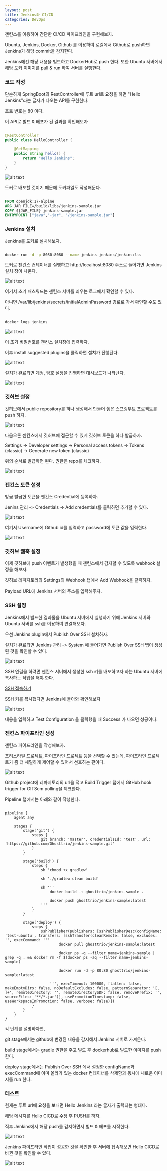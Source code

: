 ```yaml
---
layout: post
title: Jenkins와 CI/CD
categories: DevOps
---
```


젠킨스를 이용하여 간단한 CI/CD 파이프라인을 구현해보자.

Ubuntu, Jenkins, Docker, Github 를 이용하여 로컬에서 Github로 push하면 Jenkins가 해당 commit을 감지한다.

Jenkins에선 해당 내용을 빌드하고 DockerHub로 push 한다. 또한 Ubuntu 서버에서 해당 도커 이미지를 pull & run 하여 서버를 실행한다.

### 코드 작성

단순하게 SpringBoot의 RestController에 루트 url로 요청을 하면 "Hello Jenkins"라는 글자가 나오는 API를 구현한다.

포트 번호는 80 이다.

이 API로 빌드 & 배포가 된 결과를 확인해보자

```java

@RestController
public class HelloController {

    @GetMapping
    public String hello() {
        return "Hello Jenkins";
    }
}

```

![alt text](image-3.png)

도커로 배포할 것이기 때문에 도커파일도 작성해둔다.

```Dockerfile

FROM openjdk:17-alpine
ARG JAR_FILE=/build/libs/jenkins-sample.jar
COPY ${JAR_FILE} jenkins-sample.jar
ENTRYPOINT ["java","-jar", "/jenkins-sample.jar"]

```



### Jenkins 설치

Jenkins를 도커로 설치해보자.

```bash

docker run -d -p 8080:8080 --name jenkins jenkins/jenkins:lts

```

도커로 젠킨스 컨테이너를 실행하고 http://localhost:8080 주소로 들어가면 Jenkins 설치 창이 나온다.

![alt text](image-2.png)

여기서 초기 패스워드는 젠킨스 서버를 띄우는 로그에서 확인할 수 있다.

아니면 /var/lib/jenkins/secrets/initialAdminPassword 경로로 가서 확인할 수도 있다.

```bash

docker logs jenkins

```

![alt text](image-4.png)

이 초기 비밀번호를 젠킨스 설치창에 입력하자.

이후 install suggested plugins을 클릭하면 설치가 진행된다.

![alt text](image-5.png)


설치가 완료되면 계정, 암호 설정을 진행하면 대시보드가 나타난다.

![alt text](image-6.png)


### 깃허브 설정

깃허브에서 public repository를 하나 생성해서 만들어 놓은 스프링부트 프로젝트를 push 하자.

![alt text](image-7.png)

다음으론 젠킨스에서 깃허브에 접근할 수 있게 깃허브 토큰을 하나 발급하자.

Settings -> Developer settings -> Personal access tokens -> Tokens (classic) -> Generate new token (classic) 

위의 순서로 발급하면 된다. 권한은 repo를 체크하자.

![alt text](image-8.png)


### 젠킨스 토큰 설정

방금 발급한 토큰을 젠킨스 Credential에 등록하자.

Jenins 관리 -> Credentials -> Add credentials를 클릭하면 추가할 수 있다.

![alt text](image-9.png)

여기서 Username에 Github id를 입력하고 password에 토큰 값을 입력한다.

![alt text](image-10.png)


### 깃허브 웹훅 설정

이제 깃허브에 push 이벤트가 발생했을 때 젠킨스에서 감지할 수 있도록 webhook 설정을 해보자.

깃허브 레파지토리의 Settings의 Webhook 탭에서 Add Webhook을 클릭하자.

Payload URL에 Jenkins 서버의 주소를 입력해주자.

### SSH 설정

Jenkins에서 빌드한 결과물을 Ubuntu 서버에서 실행하기 위해 Jenkins 서버와 Ubuntu 서버를 ssh를 이용하여 연결해보자.

우선 Jenkins plugin에서 Publish Over SSH 설치하자.

설치가 완료되면 Jenkins 관리 -> System 에 들어가면 Publish Over SSH 탭이 생성된 것을 확인할 수 있다.

![alt text](image-12.png)

SSH 연결을 하려면 젠킨스 서버에서 생성한 ssh 키를 배포하고자 하는 Ubuntu 서버에 복사하는 작업을 해야 한다.

[SSH 접속하기](블록그포스팅적기)

SSH 키를 복사했다면 Jenkins에 돌아와 확인해보자

![alt text](image-13.png)

내용을 입력하고 Test Configuration 을 클릭했을 때 Success 가 나오면 성공이다.


### 젠킨스 파이프라인 생성

젠킨스 파이프라인을 작성해보자.

프리스타일 프로젝트, 파이프라인 프로젝트 등을 선택할 수 있는데, 파이프라인 프로젝트가 좀 더 세밀하게 제어할 수 있어서 선호하는 편이다.

![alt text](image-11.png)

Github project에 레파지토리의 url을 적고 Build Trigger 탭에서 GitHub hook trigger for GITScm polling을 체크한다.

Pipeline 탭에서는 아래와 같이 작성한다.

```jenkinsfile

pipeline {
    agent any

    stages {
        stage('git') {
            steps {
                git branch: 'master', credentialsId: 'test', url: 'https://github.com/Ghosttrio/jenkins-sample.git'
            }
        }
        
        stage('build') {
            steps {
                sh 'chmod +x gradlew'

                sh './gradlew clean build'

                sh '''
                    docker build -t ghosttrio/jenkins-sample .
                    
                    docker push ghosttrio/jenkins-sample:latest
                '''
            }
        }
        
        stage('deploy') {
            steps {
                sshPublisher(publishers: [sshPublisherDesc(configName: 'test-ubuntu', transfers: [sshTransfer(cleanRemote: false, excludes: '', execCommand: '''
                        docker pull ghosttrio/jenkins-sample:latest

                        docker ps -q --filter name=jenkins-sample | grep -q . && docker rm -f $(docker ps -aq --filter name=jenkins-sample)

                        docker run -d -p 80:80 ghosttrio/jenkins-sample:latest

                    ''', execTimeout: 100000, flatten: false, makeEmptyDirs: false, noDefaultExcludes: false, patternSeparator: '[, ]+', remoteDirectory: '', remoteDirectorySDF: false, removePrefix: '', sourceFiles: '**/*.jar')], usePromotionTimestamp: false, useWorkspaceInPromotion: false, verbose: false)])
            }
        }
   	}
}

```

각 단계를 설명하자면, 

git stage에서는 github에 변경된 내용을 감지해서 Jenkins 서버로 가져온다.

build stage에서는 gradle 권한을 주고 빌드 후 dockerhub로 빌드한 이미지를 push 한다.

deploy stage에서는 Publish Over SSH 에서 설정한 configName과 execCommand에 이미 올라가 있는 docker 컨테이너를 삭제함과 동시에 새로운 이미지를 run 한다.


### 테스트

현재는 루트 url에 요청을 보내면 Hello Jenkins 라는 글자가 출력되는 형태다.

해당 메시지를 Hello CICD로 수정 후 PUSH를 하자.

직후 Jenkins에서 해당 push를 감지하면서 빌드 & 배포를 시작한다.

![alt text](image-14.png)

Jenkins 파이프라인 작업이 성공한 것을 확인한 후 서버에 접속해보면 Hello CICD로 바뀐 것을 확인할 수 있다.

![alt text](image-15.png)